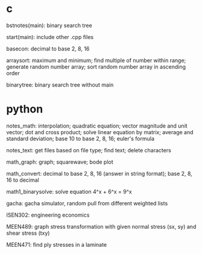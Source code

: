 # c
bstnotes(main):
binary search tree

start(main):
include other .cpp files

basecon:
decimal to base 2, 8, 16

arraysort:
maximum and minimum;
find multiple of number within range;
generate random number array;
sort random number array in ascending order

binarytree:
binary search tree without main

# python
notes_math:
interpolation;
quadratic equation;
vector magnitude and unit vector;
dot and cross product;
solve linear equation by matrix;
average and standard deviation;
base 10 to base 2, 8, 16;
euler's formula

notes_text:
get files based on file type;
find text;
delete characters

math_graph:
graph;
squarewave;
bode plot

math_convert:
decimal to base 2, 8, 16 (answer in string format);
base 2, 8, 16 to decimal

math1_binarysolve:
solve equation 4^x + 6^x = 9^x

gacha:
gacha simulator, random pull from different weighted lists

ISEN302:
engineering economics

MEEN489:
graph stress transformation with given normal stress (sx, sy) and shear stress (txy)

MEEN471:
find ply stresses in a laminate
